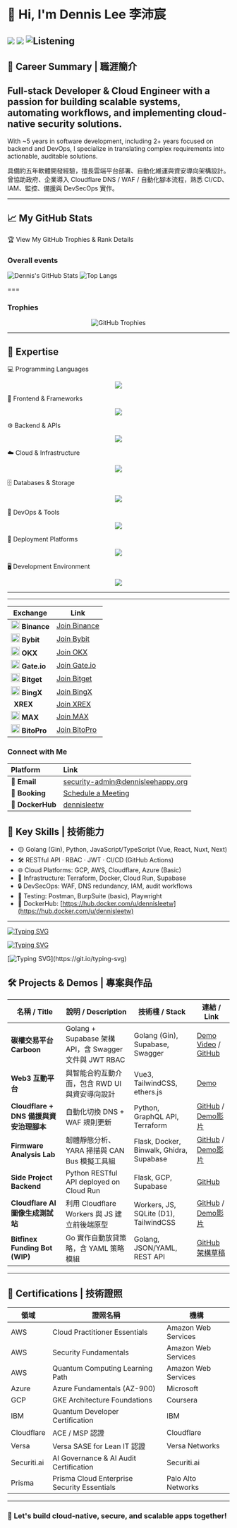 # 👋 Hi, I'm Dennis Lee 李沛宸
![](https://img.shields.io/badge/currently-online-00C853?style=flat-square)
![](https://img.shields.io/badge/coding-cybersecurity_project-FF6F00?style=flat-square)
![Listening](https://img.shields.io/badge/listening_to-UN%20AVEC%20DEUX-green?style=for-the-badge&logo=spotify)
---
## 🧠 Career Summary | 職涯簡介
##  Full-stack Developer & Cloud Engineer with a passion for building scalable systems, automating workflows, and implementing cloud-native security solutions.
With ~5 years in software development, including 2+ years focused on backend and DevOps, I specialize in translating complex requirements into actionable, auditable solutions.

具備約五年軟體開發經驗，擅長雲端平台部署、自動化維運與資安導向架構設計。曾協助政府、企業導入 Cloudflare DNS / WAF / 自動化腳本流程，熟悉 CI/CD、IAM、監控、備援與 DevSecOps 實作。

---
## 📈 My GitHub Stats

<summary>🏆 View My GitHub Trophies & Rank Details</summary>

### Overall events
![Dennis's GitHub Stats](https://github-readme-stats.vercel.app/api?username=dennislee928&show_icons=true&theme=radical)
![Top Langs](https://github-readme-stats.vercel.app/api/top-langs/?username=dennislee928&hide=python,cpython&show_icons=true&theme=radical)

===
### Trophies
<p align="center">
  <img src="https://github-profile-trophy.vercel.app/?username=dennislee928&theme=onedark&rank=SECRET,SSS,SS,S,AAA,AA,A,BBB,BB,B" alt="GitHub Trophies"/>
</p>


---

## 💎 Expertise
💻 Programming Languages
<p align="center">
  <img src="https://skillicons.dev/icons?i=go,python,js,ts,bash,solidity" />
</p>
🎨 Frontend & Frameworks
<p align="center">
  <img src="https://skillicons.dev/icons?i=react,vue,next,nuxt,vuetify,threejs,tailwind,figma" />
</p>
⚙️ Backend & APIs
<p align="center">
  <img src="https://skillicons.dev/icons?i=nodejs,express,fastapi,graphql,rabbitmq,nginx" />
</p>
☁️ Cloud & Infrastructure
<p align="center">
  <img src="https://skillicons.dev/icons?i=aws,gcp,cloudflare,terraform,docker,k8s" />
</p>
🗄️ Databases & Storage
<p align="center">
  <img src="https://skillicons.dev/icons?i=postgres,mongodb,redis,supabase" />
</p>
🔧 DevOps & Tools
<p align="center">
  <img src="https://skillicons.dev/icons?i=git,github,githubactions,postman,grafana,prometheus" />
</p>
🚀 Deployment Platforms
<p align="center">
  <img src="https://skillicons.dev/icons?i=vercel,netlify,heroku,workers" />
</p>
🖥️ Development Environment
<p align="center">
  <img src="https://skillicons.dev/icons?i=linux,ubuntu,windows,vscode,arduino" />
</p>

---
<!--START_SECTION:waka-->
<!--END_SECTION:waka-->
---
| Exchange | Link |
|----------|------|
| <img src="https://crystalpng.com/wp-content/uploads/2025/03/binance-logo.png" height="20" alt="Binance logo"> **Binance** | [Join Binance](https://www.binance.com/activity/referral-entry/CPA?ref=CPA_00KHVVTLDU) |
| <img src="https://brandlogo.org/wp-content/uploads/2024/02/Bybit-Logo-300x300.png.webp" height="20" alt="Bybit logo"> **Bybit** | [Join Bybit](https://www.bybit.com/invite?ref=KQKYYYB) |
| <img src="https://www.okx.com/cdn/okex/users/headimages/predefined/0037.png" height="20" alt="OKX logo"> **OKX** | [Join OKX](https://okx.com/join/69095600) |
| <img src="https://external-content.duckduckgo.com/iu/?u=https%3A%2F%2Faltcoinsbox.com%2Fwp-content%2Fuploads%2F2023%2F01%2Fgate.io-logo.png&f=1&nofb=1&ipt=6146c2e7c0c238e9a7d6f58d0e7619ee299df314682b27f40fa5017a531e20c2" height="20" alt="Gate.io logo"> **Gate.io** | [Join Gate.io](https://www.gate.com/signup/VLEWVFOJBG?ref_type=103&utm_cmp=PEYEQdSb) |
| <img src="https://external-content.duckduckgo.com/iu/?u=https%3A%2F%2Faltcoinsbox.com%2Fwp-content%2Fuploads%2F2023%2F04%2Fbitget-logo.png&f=1&nofb=1&ipt=ba2c7bdacb038171e5d6a3f132c2b6c243dd8301879bc9327a6f0c6959f2adf0" height="20" alt="Bitget logo"> **Bitget** | [Join Bitget](https://www.bitget.com/zh-TC/referral/register?clacCode=DS2JKS0Y&from=%2Fzh-TC%2Fevents%2Freferral-all-program&source=events&utmSource=PremierInviter) |
| <img src="https://bin.bb-os.com/_nuxt/img/app-logo.c5e71bf.png" height="20" alt="BingX logo"> **BingX** | [Join BingX](https://bingx.com/invite/X2TH8D/) |
| <img src="https://xrex.io/assets/logos/logo-dark-xrex-emblem.svg" height="2V0" alt="XREX logo"> **XREX** | [Join XREX](https://link.xrex.io/referral/4GiFeoBtfTlOidtl) |
| <img src="https://fc-use1-00-pics-bkt-00.s3.amazonaws.com/4a62ec6386364f20defb318df32122229dbd1828cbc4181a95316217b236ab40/f_marketingpicFull/u_9406548835490947d845c82527ef738d06d9ce2dba3558aa7fdb70c5010967d5/img_1566286524085.png" height="20" alt="MAX logo"> **MAX** | [Join MAX](https://max.maicoin.com/signup?r=1563831b) |
| <img src="https://www.bitopro.com/favicon.ico" height="20" alt="BitoPro logo"> **BitoPro** | [Join BitoPro](https://www.bitopro.com/users/sign_up?referrer=5497400002) |

### **Connect with Me**

| Platform | Link |
| :--- | :--- |
| 📧 **Email** | [security-admin@dennisleehappy.org](mailto:security-admin@dennisleehappy.org) |
| 📅 **Booking** | [Schedule a Meeting](https://app.simplymeet.me/dennislee-rootcicd) |
| 🐳 **DockerHub** | [dennisleetw](https://hub.docker.com/u/dennisleetw) |


## 🧩 Key Skills | 技術能力

- 🟡 Golang (Gin), Python, JavaScript/TypeScript (Vue, React, Nuxt, Next)
- 🛠 RESTful API · RBAC · JWT · CI/CD (GitHub Actions)
- 🌐 Cloud Platforms: GCP, AWS, Cloudflare, Azure (Basic)
- 🧰 Infrastructure: Terraform, Docker, Cloud Run, Supabase
- 🔒 DevSecOps: WAF, DNS redundancy, IAM, audit workflows
- 🧪 Testing: Postman, BurpSuite (basic), Playwright
- 🐳 DockerHub: [https://hub.docker.com/u/dennisleetw](https://hub.docker.com/u/dennisleetw)

---

[![Typing SVG](https://readme-typing-svg.herokuapp.com?font=Fira+Code&pause=1000&width=435&lines=God+throws+dices)](https://git.io/typing-svg)

[![Typing SVG](https://readme-typing-svg.herokuapp.com?font=Fira+Code&pause=1000&color=78F77F&random=true&width=435&lines=and++we+try+to+catch+them)](https://git.io/typing-svg)

[![Typing SVG](https://readme-typing-svg.herokuapp.com?font=Fira+Code&pause=500&color=7684F7&random=true&width=435&lines=via+holy+languages%2C+code+that+is.)](https://git.io/typing-svg)
## 🛠️ Projects & Demos | 專案與作品

| 名稱 / Title | 說明 / Description | 技術棧 / Stack | 連結 / Link |
|--------------|------------------|----------------|-------------|
| **碳權交易平台 Carboon** | Golang + Supabase 架構 API，含 Swagger 文件與 JWT RBAC | Golang (Gin), Supabase, Swagger | [Demo Video](https://youtu.be/_iW3o3_Lvzs) / [GitHub](https://github.com/dennislee928/carboon-trade-backend) |
| **Web3 互動平台** | 與智能合約互動介面，包含 RWD UI 與資安導向設計 | Vue3, TailwindCSS, ethers.js | [Demo](https://web3.para-universe-energy-exchange-station.com/) |
| **Cloudflare + DNS 備援與資安治理腳本** | 自動化切換 DNS + WAF 規則更新 | Python, GraphQL API, Terraform | [GitHub](https://github.com/dennislee928/Cloudflare_Developer_Labs) / [Demo影片](https://youtu.be/vWDmq0GiCo4) |
| **Firmware Analysis Lab** | 韌體靜態分析、YARA 掃描與 CAN Bus 模擬工具組 | Flask, Docker, Binwalk, Ghidra, Supabase | [GitHub](https://github.com/dennislee928/firmware-research-demo) / [Demo影片](https://youtu.be/rHVcB-mxKB8) |
| **Side Project Backend** | Python RESTful API deployed on Cloud Run | Flask, GCP, Supabase | [GitHub](https://github.com/dennislee928/side-project-1-backend) |
| **Cloudflare AI 圖像生成測試站** | 利用 Cloudflare Workers 與 JS 建立前後端原型 | Workers, JS, SQLite (D1), TailwindCSS | [GitHub](https://github.com/dennislee928/firmware-research-demo/tree/tsse) / [Demo影片](https://youtu.be/43sSu1Ve55s) |
| **Bitfinex Funding Bot (WIP)** | Go 實作自動放貸策略，含 YAML 策略模組 | Golang, JSON/YAML, REST API | [GitHub 架構草稿](https://github.com/dennislee928/fundbot-go) |

---

## 📜 Certifications | 技術證照

| 領域 | 證照名稱 | 機構 |
|------|----------|------|
| AWS | Cloud Practitioner Essentials | Amazon Web Services |
| AWS | Security Fundamentals | Amazon Web Services |
| AWS | Quantum Computing Learning Path | Amazon Web Services |
| Azure | Azure Fundamentals (AZ-900) | Microsoft |
| GCP | GKE Architecture Foundations | Coursera |
| IBM | Quantum Developer Certification | IBM |
| Cloudflare | ACE / MSP 認證 | Cloudflare |
| Versa | Versa SASE for Lean IT 認證 | Versa Networks |
| Securiti.ai | AI Governance & AI Audit Certification | Securiti.ai |
| Prisma | Prisma Cloud Enterprise Security Essentials | Palo Alto Networks |

---


### 🧭 Let's build cloud-native, secure, and scalable apps together!
